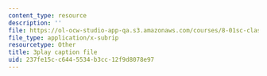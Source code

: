 ```yaml
---
content_type: resource
description: ''
file: https://ol-ocw-studio-app-qa.s3.amazonaws.com/courses/8-01sc-classical-mechanics-fall-2016/237fe15cc6445534b3cc12f9d8078e97_lufK0UlJ7aE.vtt
file_type: application/x-subrip
resourcetype: Other
title: 3play caption file
uid: 237fe15c-c644-5534-b3cc-12f9d8078e97
---
```

